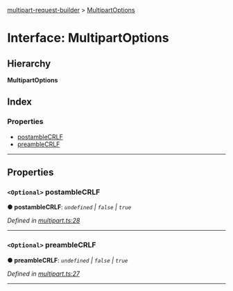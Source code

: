 [multipart-request-builder](../README.md) > [MultipartOptions](../interfaces/multipartoptions.md)

# Interface: MultipartOptions

## Hierarchy

**MultipartOptions**

## Index

### Properties

* [postambleCRLF](multipartoptions.md#postamblecrlf)
* [preambleCRLF](multipartoptions.md#preamblecrlf)

---

## Properties

<a id="postamblecrlf"></a>

### `<Optional>` postambleCRLF

**● postambleCRLF**: *`undefined` \| `false` \| `true`*

*Defined in [multipart.ts:28](https://github.axa.com/Digital/bauta-nodejs/blob/a176f52/packages/multipart-request-builder/src/multipart.ts#L28)*

___
<a id="preamblecrlf"></a>

### `<Optional>` preambleCRLF

**● preambleCRLF**: *`undefined` \| `false` \| `true`*

*Defined in [multipart.ts:27](https://github.axa.com/Digital/bauta-nodejs/blob/a176f52/packages/multipart-request-builder/src/multipart.ts#L27)*

___

